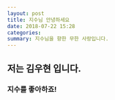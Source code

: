 ```yaml
---
layout: post
title: 지수님 안녕하세요
date: 2018-07-22 15:28
categories:
summary: 지수님을 향한 무한 사랑입니다.
---
```

## 저는 김우현 입니다.
### 지수를 좋아하죠!
